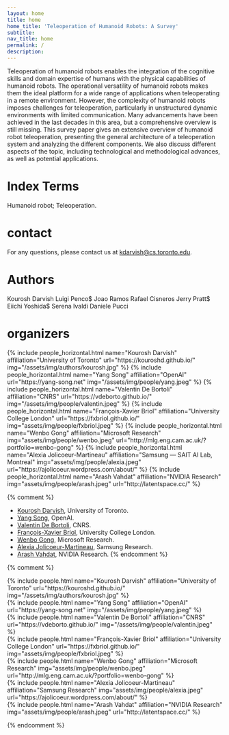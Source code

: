 ```yaml
---
layout: home
title: home
home_title: 'Teleoperation of Humanoid Robots: A Survey'
subtitle:
nav_title: home
permalink: /
description: 
---
```


Teleoperation of humanoid robots enables the integration of the cognitive skills and domain expertise of humans with the physical capabilities of humanoid robots.
The operational versatility of humanoid robots makes them the ideal platform for a wide range of applications  when teleoperating in a remote environment. 
However, the complexity of humanoid robots imposes challenges for teleoperation, particularly in unstructured dynamic environments with limited communication.
Many advancements have been achieved in the last decades in this area, but a comprehensive overview is still missing.
This survey paper gives an extensive overview of humanoid robot teleoperation, presenting the general architecture of a teleoperation system and analyzing the different components.
We also discuss different aspects of the topic, including technological and methodological advances, as well as potential applications.


# Index Terms
Humanoid robot; Teleoperation.

# contact
For any questions, please contact us at [kdarvish@cs.toronto.edu](mailto:kdarvish@cs.toronto.edu).



# Authors
Kourosh Darvish
Luigi Penco$
Joao Ramos
Rafael Cisneros
Jerry Pratt$
Eiichi Yoshida$
Serena Ivaldi
Daniele Pucci

# organizers

<div class="row row-cols-2 projects pt-3 pb-3">
  {% include people_horizontal.html name="Kourosh Darvish" affiliation="University of Toronto" url="https://kouroshd.github.io/" img="/assets/img/authors/kourosh.jpg" %}
  {% include people_horizontal.html name="Yang Song" affiliation="OpenAI" url="https://yang-song.net" img="/assets/img/people/yang.jpeg" %}
  {% include people_horizontal.html name="Valentin De Bortoli" affiliation="CNRS" url="https://vdeborto.github.io/" img="/assets/img/people/valentin.jpeg" %}
  {% include people_horizontal.html name="François-Xavier Briol" affiliation="University College London" url="https://fxbriol.github.io/" img="assets/img/people/fxbriol.jpeg" %}
  {% include people_horizontal.html name="Wenbo Gong" affiliation="Microsoft Research" img="assets/img/people/wenbo.jpeg" url="http://mlg.eng.cam.ac.uk/?portfolio=wenbo-gong" %}
  {% include people_horizontal.html name="Alexia Jolicoeur-Martineau" affiliation="Samsung — SAIT AI Lab, Montreal" img="assets/img/people/alexia.jpeg" url="https://ajolicoeur.wordpress.com/about/" %}
  {% include people_horizontal.html name="Arash Vahdat" affiliation="NVIDIA Research" img="assets/img/people/arash.jpeg" url="http://latentspace.cc/" %}
</div>

{% comment %}
* [Kourosh Darvish](https://kouroshd.github.io/), University of Toronto.
* [Yang Song](https://yang-song.net), OpenAI.
* [Valentin De Bortoli](https://vdeborto.github.io/), CNRS.
* [François-Xavier Briol](https://fxbriol.github.io/), University College London.
* [Wenbo Gong](http://mlg.eng.cam.ac.uk/?portfolio=wenbo-gong), Microsoft Research.
* [Alexia Jolicoeur-Martineau](https://ajolicoeur.wordpress.com/about/), Samsung Research.
* [Arash Vahdat](http://latentspace.cc/), NVIDIA Research.
{% endcomment %}
 
{% comment %}
<div class="row justify-content-center">
    <div class="col-sm-2 pt-5 pb-5">
        {% include people.html name="Kourosh Darvish" affiliation="University of Toronto" url="https://kouroshd.github.io/" img="/assets/img/authors/kourosh.jpg" %}
    </div>
    <div class="col-sm-2 pt-5 pb-5">
      {% include people.html name="Yang Song" affiliation="OpenAI" url="https://yang-song.net" img="/assets/img/people/yang.jpeg" %}
    </div>
    <div class="col-sm-2 pt-5 pb-5">
          {% include people.html name="Valentin De Bortoli" affiliation="CNRS" url="https://vdeborto.github.io/" img="/assets/img/people/valentin.jpeg" %}
    </div>
    <div class="w-100"></div>
    <div class="col-sm-2 pt-5 pb-5">
        {% include people.html name="François-Xavier Briol" affiliation="University College London" url="https://fxbriol.github.io/" img="assets/img/people/fxbriol.jpeg" %}
    </div>
    <div class="col-sm-2 pt-5 pb-5">
      {% include people.html name="Wenbo Gong" affiliation="Microsoft Research" img="assets/img/people/wenbo.jpeg" url="http://mlg.eng.cam.ac.uk/?portfolio=wenbo-gong" %}
    </div>
    <div class="col-sm-2 pt-5 pb-5">
    {% include people.html name="Alexia Jolicoeur-Martineau" affiliation="Samsung Research" img="assets/img/people/alexia.jpeg" url="https://ajolicoeur.wordpress.com/about/" %}
  </div>
    <div class="col-sm-2 pt-5 pb-5">
        {% include people.html name="Arash Vahdat" affiliation="NVIDIA Research" img="assets/img/people/arash.jpeg" url="http://latentspace.cc/" %}
  </div>
</div>

{% endcomment %}
